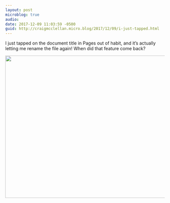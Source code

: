 ```yaml
---
layout: post
microblog: true
audio: 
date: 2017-12-09 11:03:59 -0500
guid: http://craigmcclellan.micro.blog/2017/12/09/i-just-tapped.html
---
```

I just tapped on the document title in Pages out of habit, and it’s actually letting me rename the file again! When did that feature come back?

<img src="http://craigmcclellan.com/uploads/2017/3c0a07ac8f.jpg" width="600" height="450" />
